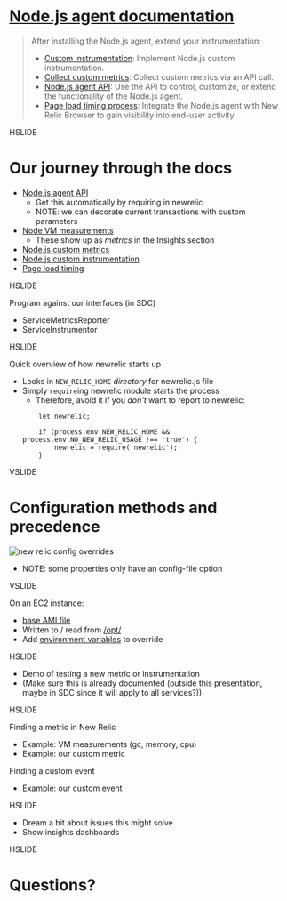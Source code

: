 # [Node.js agent documentation](https://docs.newrelic.com/docs/agents/nodejs-agent/getting-started/introduction-new-relic-nodejs)

> After installing the Node.js agent, extend your instrumentation:
> * [Custom instrumentation](https://docs.newrelic.com/docs/agents/nodejs-agent/supported-features/nodejs-custom-instrumentation): Implement Node.js custom instrumentation.
> * [Collect custom metrics](https://docs.newrelic.com/docs/agents/nodejs-agent/supported-features/nodejs-custom-metrics): Collect custom metrics via an API call.
> * [Node.js agent API](https://docs.newrelic.com/docs/agents/nodejs-agent/supported-features/nodejs-agent-api): Use the API to control, customize, or extend the functionality of the Node.js agent.
> * [Page load timing process](https://docs.newrelic.com/docs/agents/nodejs-agent/supported-features/page-load-timing-nodejs): Integrate the Node.js agent with New Relic Browser to gain visibility into end-user activity.

HSLIDE

# Our journey through the docs

* [Node.js agent API](https://docs.newrelic.com/docs/agents/nodejs-agent/supported-features/nodejs-agent-api)
    * Get this automatically by requiring in newrelic
    * NOTE: we can decorate current transactions with custom parameters
* [Node VM measurements](https://docs.newrelic.com/docs/agents/nodejs-agent/supported-features/node-vm-measurements)
    * These show up as *metrics* in the Insights section
* [Node.js custom metrics](https://docs.newrelic.com/docs/agents/nodejs-agent/supported-features/nodejs-custom-metrics)
* [Node.js custom instrumentation](https://docs.newrelic.com/docs/agents/nodejs-agent/supported-features/nodejs-custom-instrumentation)
* [Page load timing](https://docs.newrelic.com/docs/agents/nodejs-agent/supported-features/page-load-timing-nodejs)

HSLIDE

Program against our interfaces (in SDC)
* ServiceMetricsReporter
* ServiceInstrumentor

HSLIDE

Quick overview of how newrelic starts up
* Looks in ```NEW_RELIC_HOME``` *directory* for newrelic.js file
* Simply ```require```ing newrelic module starts the process
    * Therefore, avoid it if you *don't* want to report to newrelic:
    ```
        let newrelic;

        if (process.env.NEW_RELIC_HOME && process.env.NO_NEW_RELIC_USAGE !== 'true') {
            newrelic = require('newrelic');
        }
    ```

VSLIDE

# Configuration methods and precedence
![new relic config overrides](https://docs.newrelic.com/sites/default/files/styles/inline_660px/public/thumbnails/image/nodejs%20config%20cascade_0.png?itok=r_yPD--g)

* NOTE: some properties only have an config-file option

VSLIDE

On an EC2 instance:
* [base AMI file](https://bitbucket.org/inindca/ansible-base/src/680cce1c1b7daf162044f7d3fab48eac643fd2b5/base/roles/newrelicnode-configure/templates/newrelic-config.js.j2?at=master&fileviewer=file-view-default)
* Written to / read from [/opt/](https://bitbucket.org/inindca/billing-service/raw/a1a3e5b94d90abbb8c13200f66b262786d818ac2/packer-ansible/ansible/ininservice/roles/billing-configure/templates/billing-supervisord.ini.j2)
* Add [environment variables](https://bitbucket.org/inindca/subscription-service/raw/612fec79d7e2aee03806fa6d8a1af4b69d31c847/packer-ansible/ansible/ininservice/roles/subscription-configure/templates/subscription-supervisord.ini.j2) to override

HSLIDE

* Demo of testing a new metric or instrumentation
* (Make sure this is already documented (outside this presentation, maybe in SDC since it will apply to all services?))

HSLIDE

Finding a metric in New Relic
* Example: VM measurements (gc, memory, cpu)
* Example: our custom metric

Finding a custom event
* Example: our custom event

HSLIDE

* Dream a bit about issues this might solve
* Show insights dashboards

HSLIDE

# Questions?